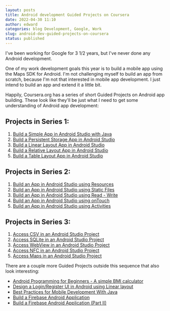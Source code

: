 ```yaml
---
layout: posts
title: Android development Guided Projects on Coursera
date: 2022-04-30 11:10
author: edward
categories: blog Development, Google, Work
slug: android-dev-guided-projects-on-coursera
status: published
---
```




I've been working for Google for 3 1/2 years, but I've never done any Android development.





One of my work development goals this year is to build a mobile app using the Maps SDK for Android. I'm not challenging myself to build an app from scratch, because I'm not that interested in mobile app development. I just intend to build an app and extend it a little bit.





Happily, Coursera.org has a series of short Guided Projects on Android app building. These look like they'll be just what I need to get some understanding of Android app development:





## Projects in Series 1:





1.  [Build a Simple App in Android Studio with Java](https://www.coursera.org/projects/build-app-android-studio-java)
2.  [Build a Persistent Storage App in Android Studio](https://www.coursera.org/projects/build-persistent-storage-app-android-studio)
3.  [Build a Linear Layout App in Android Studio](https://www.coursera.org/projects/build-linear-layout-app-android-studio)
4.  [Build a Relative Layout App in Android Studio](https://www.coursera.org/projects/build-relative-layout-app-android-studio)
5.  [Build a Table Layout App in Android Studio](https://www.coursera.org/projects/build-table-layout-app-android-studio)





## Projects in Series 2:





1.  [Build an App in Android Studio using Resources](https://www.coursera.org/projects/build-an-app-in-android-studio-using-resources)
2.  [Build an App in Android Studio using Static Files](https://www.coursera.org/projects/build-an-app-in-android-studio-using-static-files)
3.  [Build an App in Android Studio using Read - Write](https://www.coursera.org/projects/build-an-app-in-android-studio-using-read-write)
4.  [Build an App in Android Studio using onTouch](https://www.coursera.org/projects/build-an-app-in-android-studio-using-ontouch)
5.  [Build an App in Android Studio using Activities](https://www.coursera.org/projects/build-an-app-in-android-studio-using-activities)





## Projects in Series 3:





1.  [Access CSV in an Android Studio Project](https://www.coursera.org/projects/access-csv-android-studio-project)
2.  [Access SQLite in an Android Studio Project](https://www.coursera.org/projects/access-sqlite-android-studio-project)
3.  [Access WebView in an Android Studio Project](https://www.coursera.org/projects/access-webview-android-studio-project)
4.  [Access NFC in an Android Studio Project](https://www.coursera.org/projects/access-nfc-android-studio-project)
5.  [Access Maps in an Android Studio Project](https://www.coursera.org/projects/access-maps-android-studio-project)





There are a couple more Guided Projects outside this sequence that also look interesting:





-   [Android Programming for Beginners - A simple BMI calculator](https://www.coursera.org/projects/android-programming-for-beginners)
-   [Design a Login/Register UI in Android using Linear layout](https://www.coursera.org/projects/design-a-login-register-ui-in-android-using-linear-layout)
-   [Best Practices for Mobile Development With Java](https://www.coursera.org/projects/best-practices-for-mobile-development-with-java)
-   [Build a Firebase Android Application](https://www.coursera.org/projects/firebase-android-app)
-   [Build a Firebase Android Application (Part II)](https://www.coursera.org/projects/firebase-android-app-2)


